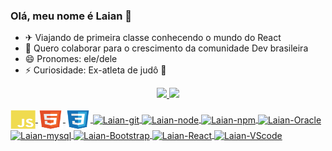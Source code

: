 ### Olá, meu nome é Laian 👋

- ✈ Viajando de primeira classe conhecendo o mundo do React
- 👯 Quero colaborar para o crescimento da comunidade Dev brasileira
- 😄 Pronomes: ele/dele
- ⚡ Curiosidade: Ex-atleta de judô 🥋

<div align="center">
  <a href="https://github.com/laianribas">
  <img height="180em" src="https://github-readme-stats.vercel.app/api?username=laianribas&show_icons=true&theme=synthwave&include_all_commits=true&count_private=true"/>
  <img height="180em" src="https://github-readme-stats.vercel.app/api/top-langs/?username=laianribas&layout=compact&langs_count=7&theme=synthwave"/>
</div>
<div style="center"><br>
  <img align="center" alt="Laian-Js" height="30" width="40" src="https://raw.githubusercontent.com/devicons/devicon/master/icons/javascript/javascript-plain.svg">
  
  <img align="center" alt="Laian-HTML" height="30" width="40" src="https://raw.githubusercontent.com/devicons/devicon/master/icons/html5/html5-original.svg">
  <img align="center" alt="Laian-CSS" height="30" width="40" src="https://raw.githubusercontent.com/devicons/devicon/master/icons/css3/css3-original.svg">
  <img align="center" alt="Laian-git" height="30" width="40"  src="https://cdn.jsdelivr.net/gh/devicons/devicon/icons/git/git-original.svg" />
  <img align="center" alt="Laian-node" height="30" width="40" src="https://cdn.jsdelivr.net/gh/devicons/devicon/icons/nodejs/nodejs-plain.svg" />
  <img align="center" alt="Laian-npm" height="30" width="40" src="https://cdn.jsdelivr.net/gh/devicons/devicon/icons/npm/npm-original-wordmark.svg" />
  <img align="center" alt="Laian-Oracle" height="30" width="40" src="https://cdn.jsdelivr.net/gh/devicons/devicon/icons/oracle/oracle-original.svg" />
  <img align="center" alt="Laian-mysql" height="30" width="40" src="https://cdn.jsdelivr.net/gh/devicons/devicon/icons/mysql/mysql-original.svg" />
  <img align="center" alt="Laian-Bootstrap" height="30" width="40" src="https://cdn.jsdelivr.net/gh/devicons/devicon/icons/bootstrap/bootstrap-original.svg" />
  <img align="center" alt="Laian-React" height="30" width="40" src="https://cdn.jsdelivr.net/gh/devicons/devicon/icons/react/react-original.svg">
  <img align="center" alt="Laian-VScode" height="30" width="40" src="https://cdn.jsdelivr.net/gh/devicons/devicon/icons/vscode/vscode-original.svg">
  

</div>
 
